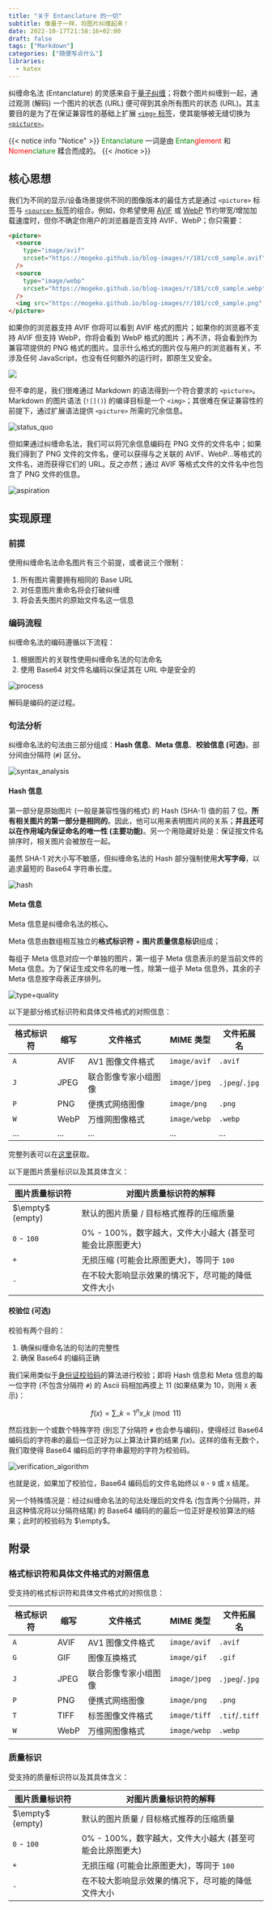 ```yaml
---
title: "关于 Entanclature 的一切"
subtitle: 像量子一样，将图片纠缠起来！
date: 2022-10-17T21:58:16+02:00
draft: false
tags: ["Markdown"]
categories: ["随便写点什么"]
libraries:
  - katex
---
```


<!--
![](https://mogeko.github.io/blog-images/r/101/)
{{< spoiler >}}{{< /spoiler >}}
&emsp;&emsp;
 -->

纠缠命名法 (Entanclature) 的灵感来自于[量子纠缠](https://zh.wikipedia.org/wiki/量子纏結)；将数个图片纠缠到一起，通过观测 (解码) 一个图片的状态 (URL) 便可得到其余所有图片的状态 (URL)。其主要目的是为了在保证兼容性的基础上扩展 [`<img>` 标签](https://developer.mozilla.org/zh-CN/docs/Web/HTML/Element/img)，使其能够被无缝切换为 [`<picture>`](https://developer.mozilla.org/zh-CN/docs/Web/HTML/Element/picture)。

{{< notice info "Notice" >}}
<span style="color: green;">Entanclature</span> 一词是由 <span style="color: green;">Entan</span><span style="color: red;">glement</span> 和 <span style="color: red;">Nomen</span><span style="color: green;">clature</span> 糅合而成的。
{{< /notice >}}

## 核心思想

我们为不同的显示/设备场景提供不同的图像版本的最佳方式是通过 `<picture>` 标签与 [`<source>` 标签](https://developer.mozilla.org/zh-CN/docs/Web/HTML/Element/source)的组合。例如，你希望使用 [AVIF](https://en.wikipedia.org/wiki/AVIF) 或 [WebP](https://zh.wikipedia.org/wiki/WebP) 节约带宽/增加加载速度时，但你不确定你用户的浏览器是否支持 AVIF、WebP；你只需要：

```html
<picture>
  <source
    type="image/avif"
    srcset="https://mogeko.github.io/blog-images/r/101/cc0_sample.avif"
  />
  <source
    type="image/webp"
    srcset="https://mogeko.github.io/blog-images/r/101/cc0_sample.webp"
  />
  <img src="https://mogeko.github.io/blog-images/r/101/cc0_sample.png" />
</picture>
```

如果你的浏览器支持 AVIF 你将可以看到 AVIF 格式的图片；如果你的浏览器不支持 AVIF 但支持 WebP，你将会看到 WebP 格式的图片；再不济，将会看到作为兼容项提供的 PNG 格式的图片。显示什么格式的图片仅与用户的浏览器有关，不涉及任何 JavaScript，也没有任何额外的运行时，即原生又安全。

<picture>
  <source type="image/avif" srcset="https://mogeko.github.io/blog-images/r/101/cc0_sample.avif" />
  <source type="image/webp" srcset="https://mogeko.github.io/blog-images/r/101/cc0_sample.webp" />
  <img src="https://mogeko.github.io/blog-images/r/101/cc0_sample.png" />
</picture>

但不幸的是，我们很难通过 Markdown 的语法得到一个符合要求的 `<picture>`。Markdown 的图片语法 (`![]()`) 的编译目标是一个 `<img>`；其很难在保证兼容性的前提下，通过扩展语法提供 `<picture>` 所需的冗余信息。

![status_quo](https://mogeko.github.io/blog-images/r/101/1_status_quo.png)

但如果通过纠缠命名法，我们可以将冗余信息编码在 PNG 文件的文件名中；如果我们得到了 PNG 文件的文件名，便可以获得与之关联的 AVIF、WebP...等格式的文件名，进而获得它们的 URL。反之亦然；通过 AVIF 等格式文件的文件名中也包含了 PNG 文件的信息。

![aspiration](https://mogeko.github.io/blog-images/r/101/2_aspiration.png)

## 实现原理

### 前提

使用纠缠命名法命名图片有三个前提，或者说三个限制：

1. 所有图片需要拥有相同的 Base URL
2. 对任意图片重命名将会打破纠缠
3. 将会丢失图片的原始文件名这一信息

### 编码流程

纠缠命名法的编码遵循以下流程：

1. 根据图片的关联性使用纠缠命名法的句法命名
2. 使用 Base64 对文件名编码以保证其在 URL 中是安全的

![process](https://mogeko.github.io/blog-images/r/101/3_process.png)

解码是编码的逆过程。

### 句法分析

纠缠命名法的句法由三部分组成：**Hash 信息**、**Meta 信息**、**校验信息 (可选)**。部分间由分隔符 (`#`) 区分。

![syntax_analysis](https://mogeko.github.io/blog-images/r/101/4_syntax_analysis.png)

#### Hash 信息

第一部分是原始图片 (一般是兼容性强的格式) 的 Hash (SHA-1) 值的前 7 位。**所有相关图片的第一部分是相同的**。因此，他可以用来表明图片间的关系；**并且还可以在作用域内保证命名的唯一性 (主要功能)**。另一个用隐藏好处是：保证按文件名排序时，相关图片会被放在一起。

虽然 SHA-1 对大小写不敏感，但纠缠命名法的 Hash 部分强制使用**大写字母**，以追求最短的 Base64 字符串长度。

![hash](https://mogeko.github.io/blog-images/r/101/5_hash.png)

#### Meta 信息

Meta 信息是纠缠命名法的核心。

Meta 信息由数组相互独立的**格式标识符** + **图片质量信息标识**组成；

每组子 Meta 信息对应一个单独的图片，第一组子 Meta 信息表示的是当前文件的 Meta 信息。为了保证生成文件名的唯一性，除第一组子 Meta 信息外，其余的子 Meta 信息按字母表正序排列。

![type+quality](https://mogeko.github.io/blog-images/r/101/6_type+quality.png)

以下是部分格式标识符和具体文件格式的对照信息：

| 格式标识符 | 缩写 | 文件格式             | MIME 类型    | 文件拓展名     |
| ---------- | ---- | -------------------- | ------------ | -------------- |
| `A`        | AVIF | AV1 图像文件格式     | `image/avif` | `.avif`        |
| `J`        | JPEG | 联合影像专家小组图像 | `image/jpeg` | `.jpeg`/`.jpg` |
| `P`        | PNG  | 便携式网络图像       | `image/png`  | `.png`         |
| `W`        | WebP | 万维网图像格式       | `image/webp` | `.webp`        |
| ...        | ...  | ...                  | ...          | ...            |

完整列表可以在[这里](#格式标识符和具体文件格式的对照信息)获取。

以下是图片质量标识以及其具体含义：

| 图片质量标识符   | 对图片质量标识符的解释                                   |
| ---------------- | -------------------------------------------------------- |
| $\empty$ (empty) | 默认的图片质量 / 目标格式推荐的压缩质量                  |
| `0` - `100`      | 0% - 100%，数字越大，文件大小越大 (甚至可能会比原图更大) |
| `+`              | 无损压缩 (可能会比原图更大)，等同于 `100`                |
| `-`              | 在不较大影响显示效果的情况下，尽可能的降低文件大小       |

#### 校验位 (可选)

校验有两个目的：

1. 确保纠缠命名法的句法的完整性
2. 确保 Base64 的编码正确

我们采用类似于[身份证校验码](https://zh.wikipedia.org/wiki/校验码#各地身份证算法)的算法进行校验；即将 Hash 信息和 Meta 信息的每一位字符 (不包含分隔符 `#`) 的 Ascii 码相加再摸上 11 (如果结果为 10，则用 `X` 表示)：

$$ f(x) = \displaystyle\sum\_{k=1}^{n}x\_{k} \pmod{11} $$

然后找到一个或数个特殊字符 (别忘了分隔符 `#` 也会参与编码)，使得经过 Base64 编码后的字符串的最后一位正好为以上算法计算的结果 $f(x)$。这样的值有无数个，我们取使得 Base64 编码后的字符串最短的字符为校验码。

![verification_algorithm](https://mogeko.github.io/blog-images/r/101/7_verification_algorithm.png)

也就是说，如果加了校验位，Base64 编码后的文件名始终以 `0` - `9` 或 `X` 结尾。

另一个特殊情况是：经过纠缠命名法的句法处理后的文件名 (包含两个分隔符，并且这种情况将以分隔符结尾) 的 Base64 编码的的最后一位正好是校验算法的结果；此时的校验码为 $\empty$。

<!-- TODO: 草图举个例子 -->

## 附录

### 格式标识符和具体文件格式的对照信息

受支持的格式标识符和具体文件格式的对照信息：

| 格式标识符 | 缩写 | 文件格式             | MIME 类型    | 文件拓展名     |
| ---------- | ---- | -------------------- | ------------ | -------------- |
| `A`        | AVIF | AV1 图像文件格式     | `image/avif` | `.avif`        |
| `G`        | GIF  | 图像互换格式         | `image/gif`  | `.gif`         |
| `J`        | JPEG | 联合影像专家小组图像 | `image/jpeg` | `.jpeg`/`.jpg` |
| `P`        | PNG  | 便携式网络图像       | `image/png`  | `.png`         |
| `T`        | TIFF | 标签图像文件格式     | `image/tiff` | `.tif`/`.tiff` |
| `W`        | WebP | 万维网图像格式       | `image/webp` | `.webp`        |

### 质量标识

受支持的质量标识符以及其具体含义：

| 图片质量标识符   | 对图片质量标识符的解释                                   |
| ---------------- | -------------------------------------------------------- |
| $\empty$ (empty) | 默认的图片质量 / 目标格式推荐的压缩质量                  |
| `0` - `100`      | 0% - 100%，数字越大，文件大小越大 (甚至可能会比原图更大) |
| `+`              | 无损压缩 (可能会比原图更大)，等同于 `100`                |
| `-`              | 在不较大影响显示效果的情况下，尽可能的降低文件大小       |
